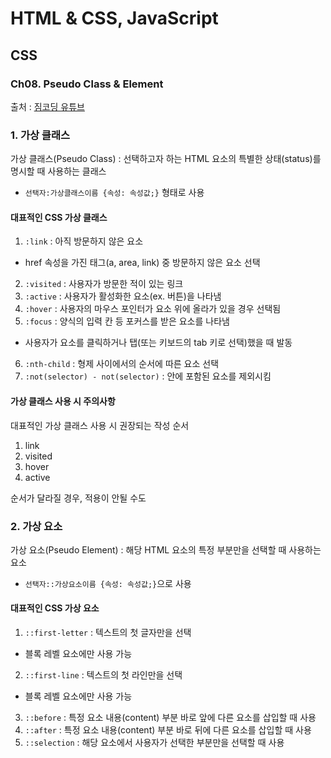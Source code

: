 # HTML & CSS, JavaScript

## CSS

### Ch08. Pseudo Class & Element

출처 : [짐코딩 유튜브](https://www.youtube.com/playlist?list=PLlaP-jSd-nK-ponbKDjrSn3BQG9MgHSKv)

### 1. 가상 클래스

가상 클래스(Pseudo Class) : 선택하고자 하는 HTML 요소의 특별한 상태(status)를 명시할 때 사용하는 클래스

- `선택자:가상클래스이름 {속성: 속성값;}` 형태로 사용

#### 대표적인 CSS 가상 클래스

1. `:link` : 아직 방문하지 않은 요소

- href 속성을 가진 태그(a, area, link) 중 방문하지 않은 요소 선택

2. `:visited` : 사용자가 방문한 적이 있는 링크
3. `:active` : 사용자가 활성화한 요소(ex. 버튼)을 나타냄
4. `:hover` : 사용자의 마우스 포인터가 요소 위에 올라가 있을 경우 선택됨
5. `:focus` : 양식의 입력 칸 등 포커스를 받은 요소를 나타냄

- 사용자가 요소를 클릭하거나 탭(또는 키보드의 tab 키로 선택)했을 때 발동

6. `:nth-child` : 형제 사이에서의 순서에 따른 요소 선택
7. `:not(selector) - not(selector)` : 안에 포함된 요소를 제외시킴

#### 가상 클래스 사용 시 주의사항

대표적인 가상 클래스 사용 시 권장되는 작성 순서

1. link
2. visited
3. hover
4. active

순서가 달라질 경우, 적용이 안될 수도

### 2. 가상 요소

가상 요소(Pseudo Element) : 해당 HTML 요소의 특정 부분만을 선택할 때 사용하는 요소

- `선택자::가상요소이름 {속성: 속성값;}`으로 사용

#### 대표적인 CSS 가상 요소

1. `::first-letter` : 텍스트의 첫 글자만을 선택

- 블록 레벨 요소에만 사용 가능

2. `::first-line` : 텍스트의 첫 라인만을 선택

- 블록 레벨 요소에만 사용 가능

3. `::before` : 특정 요소 내용(content) 부분 바로 앞에 다른 요소를 삽입할 때 사용
4. `::after` : 특정 요소 내용(content) 부분 바로 뒤에 다른 요소를 삽입할 때 사용
5. `::selection` : 해당 요소에서 사용자가 선택한 부분만을 선택할 때 사용
